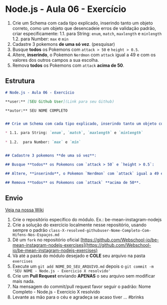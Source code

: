 # Node.js - Aula 06 - Exercício

1. Crie um Schema com cada tipo explicado, inserindo tanto um objeto correto, como um objeto que desencadeie erros de validação padrão, criar especificamente:
    1.1. para String: `enum`, `match`, `maxlength` e `minlength`
    1.2.  para Number: `max` e `min`
2. Cadastre 3 pokemons **de uma só vez**. (pesquisar)
3. Busque **todos** os Pokemons com `attack > 50` e `height > 0.5`.
4. Altere, **inserindo**, o Pokemon `Nerdmon` com `attack` igual a 49 e com os valores dos outros campos a sua escolha.
5. Remova **todos** os Pokemons com `attack` **acima de 50**.

## Estrutura

```md
# Node.js - Aula 06 - Exercício

**user:** [SEU Github User](Link para seu Github)

**autor:** SEU NOME COMPLETO


## Crie um Schema com cada tipo explicado, inserindo tanto um objeto correto, como um objeto que desencadeie erros de validação padrão, criar especificamente:

* 1.1. para String: `enum`, `match`, `maxlength` e `minlength`
    
* 1.2.  para Number: `max` e `min`


## Cadastre 3 pokemons **de uma só vez**:

## Busque **todos** os Pokemons com `attack > 50` e `height > 0.5`:

## Altere, **inserindo**, o Pokemon `Nerdmon` com `attack` igual a 49 e com os valores dos outros campos a sua escolha.

## Remova **todos** os Pokemons com `attack` **acima de 50**.

```


## Envio

[Veja na nossa Wiki](https://github.com/Webschool-io/be-mean-instagram/wiki/Exerc%C3%ADcios)

1. Crie o repositório específico do módulo. Ex.: be-mean-instagram-nodejs
2. Crie a solução do exercício localmente nesse repositório, usando sempre o padrão `class-X-resolved-githubuser-Nome-Completo-Com-Hifens-Nos-Espaços.md`
3. Dê um `fork` no repositório oficial [https://github.com/Webschool-io/be-mean-instagram-nodejs-exercises](https://github.com/Webschool-io/be-mean-instagram-nodejs-exercises)
4. Vá até a pasta do módulo desejado e **COLE** seu arquivo na pasta `exercises`
5. Execute um `git add NOME_DO_SEU_ARQUIVO.md` depois o `git commit -m 'SEU NOME - Node.js - Exercicio X resolvido'`
5. Crie um **Pull Request** enviando **APENAS** o seu arquivo sem modificar mais nada.
6. Na mensagem do commit/pull request favor seguir o padrão: Nome Completo - Node.js - Exercicio X resolvido
7. Levante as mão para o céu e agradeça se acaso tiver ... #brinks

